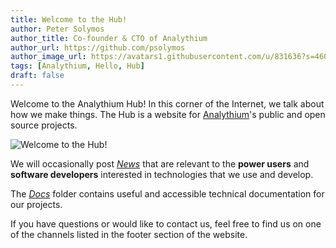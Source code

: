 ```yaml
---
title: Welcome to the Hub!
author: Peter Solymos
author_title: Co-founder & CTO of Analythium
author_url: https://github.com/psolymos
author_image_url: https://avatars1.githubusercontent.com/u/831636?s=460&u=578a952663eae17b2a2dd008ea9511db308d1822&v=4
tags: [Analythium, Hello, Hub]
draft: false
---
```


Welcome to the Analythium Hub! In this corner of the Internet, we talk about how we make things. The Hub is a website for [Analythium](https://analythium.io)'s public and open source projects.

<!--truncate-->

![Welcome to the Hub!](https://source.unsplash.com/br9D5K3UTRQ)

We will occasionally post [*News*](https://hub.analythium.io/blog/)
that are relevant to the **power users** and
**software developers** interested in technologies that we use and develop.

The [*Docs*](https://hub.analythium.io/docs/) folder contains useful and
accessible technical documentation for our projects.

If you have questions or would like to contact us, feel free to find us
on one of the channels listed in the footer section of the website.
